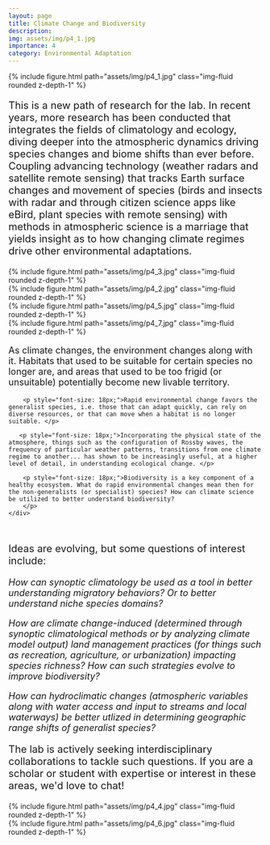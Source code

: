```yaml
---
layout: page
title: Climate Change and Biodiversity
description: 
img: assets/img/p4_1.jpg
importance: 4
category: Environmental Adaptation
---
```


<div class="row">
    <div class="col-sm mt-3 mt-md-0 text-center">
        {% include figure.html path="assets/img/p4_1.jpg" class="img-fluid rounded z-depth-1" %}
    </div>
</div>


<p style="font-size: 20px;"> This is a new path of research for the lab. In recent years, more research has been conducted that integrates the fields of climatology and ecology, diving deeper into the atmospheric dynamics driving species changes and biome shifts than ever before. Coupling advancing technology (weather radars and satellite remote sensing) that tracks Earth surface changes and movement of species (birds and insects with radar and through citizen science apps like eBird, plant species with remote sensing) with methods in atmospheric science is a marriage that yields insight as to how changing climate regimes drive other environmental adaptations. </p>

<div class="row">
    <div class="col-sm mt-3 mt-md-0">
        {% include figure.html path="assets/img/p4_3.jpg" class="img-fluid rounded z-depth-1" %}
    </div>
    <div class="col-sm mt-3 mt-md-0">
        {% include figure.html path="assets/img/p4_2.jpg" class="img-fluid rounded z-depth-1" %}
    </div>
    <div class="col-sm mt-3 mt-md-0">
        {% include figure.html path="assets/img/p4_5.jpg" class="img-fluid rounded z-depth-1" %}
    </div>
</div>



<div class="row">
    <div class="col-sm-4">
        {% include figure.html path="assets/img/p4_7.jpg" class="img-fluid rounded z-depth-1" %}
    </div>
    <div class="col-sm-8">
        <p style="font-size: 18px;"> As climate changes, the environment changes along with it. Habitats that used to be suitable for certain species no longer are, and areas that used to be too frigid (or unsuitable) potentially become new livable territory. </p>
        
        <p style="font-size: 18px;">Rapid environmental change favors the generalist species, i.e. those that can adapt quickly, can rely on diverse resources, or that can move when a habitat is no longer suitable. </p>
        
       <p style="font-size: 18px;">Incorporating the physical state of the atmosphere, things such as the configuration of Rossby waves, the frequency of particular weather patterns, transitions from one climate regime to another... has shown to be increasingly useful, at a higher level of detail, in understanding ecological change. </p> 
        
        <p style="font-size: 18px;">Biodiversity is a key component of a healthy ecosystem. What do rapid environmental changes mean then for the non-generalists (or specialist) species? How can climate science be utilized to better understand biodiversity?
        </p> 
    </div>
</div>

<div class="row">
    <div class="col-sm-4">
        <br>
        <p style="font-size: 20px;"> Ideas are evolving, but some questions of interest include:</p> 
        <p style="font-size: 18px; font-style: italic;"> How can synoptic climatology be used as a tool in better understanding migratory behaviors? Or to better understand niche species domains? </p>  
        <p style="font-size: 18px; font-style: italic;"> How are climate change-induced (determined through synoptic climatological methods or by analyzing climate model output) land management practices (for things such as recreation, agriculture, or urbanization) impacting species richness? How can such strategies evolve to improve biodiversity? </p>  
        <p style="font-size: 18px; font-style: italic;"> How can hydroclimatic changes (atmospheric variables along with water access and input to streams and local waterways) be better utlized in determining geographic range shifts of generalist species? </p>  
        <p style="font-size: 20px;"> The lab is actively seeking interdisciplinary collaborations to tackle such questions. If you are a scholar or student with expertise or interest in these areas, we'd love to chat!</p>   
    </div>
     <div class="col-sm-8">
        {% include figure.html path="assets/img/p4_4.jpg" class="img-fluid rounded z-depth-1" %}
    </div>
</div>


<div class="row">
    <div class="col-sm mt-3 mt-md-0 text-center">
        {% include figure.html path="assets/img/p4_6.jpg" class="img-fluid rounded z-depth-1" %}
    </div>
</div>
